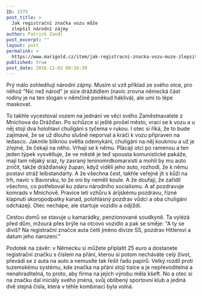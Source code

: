 ```yaml
---
ID: 3375
post_title: >
  Jak registrační značka vozu může
  zlepšit národní zájmy
author: Patrick Zandl
post_excerpt: ""
layout: post
permalink: >
  https://www.marigold.cz/item/jak-registracni-znacka-vozu-muze-zlepsit-narodni-zajmy
published: true
post_date: 2016-12-02 00:16:39
---
```

Prý málo zohledňuji národní zájmy. Musím si vzít příklad ze svého otce, pro něhož "Nic než národ" je sice dráždidlem (navíc zrovna německá část rodiny je na ten slogan v němčině poněkud háklivá), ale umí to lépe maskovat. <!--more-->

To takhle vycestoval vozem na jednání ve věci svého Zaměstnavatele z Mnichova do Drážďan. Po schůzce si ještě prošel město, vrací se k vozu a u něj stojí dva holohlaví chuligáni s tyčema v rukou. I otec si říká, že to bude zajímavé, že se už dlouho slušně neporval a kráčí k vozu připraven na ledasco. Jakmile bliknou světla odemykání, chuligáni na něj kouknou a už je zřejmé, že čekají na něho. Vrhají se k němu. Plácají otci po ramenou a ten jeden týpek vysvětluje, že ve městě je teď spousta komunistické pakáže, mají tam nějaký sraz, ty zasraný leninomrdkomarxisti a mohli by mu auto zničit, takže drážďanský župan, když viděli jeho auto, rozhodl, že k němu postaví stráž leibstandarty. A že všechna čest, takhle veřejně jít s kůži na trh, navíc v Bavorsku, to že oni by neměli koule. A že doufají, že zařídil všechno, co potřeboval ku zdaru národního socialismu. A ať pozdravuje komrads v Mnichově. Pravice letí vzhůru k árijskému pozdravu, řízné klapnutí skoropodpatky kanad, polohlasný pozdrav vůdci a oba chuligáni odcházejí. Otec nechápe, ale startuje vozidlo a odjíždí. 

Cestou domů se stavuje u kamarádky, penzionované soudkyně. Ta vylézá před dům, mžourá přes brýle na otcovo vozidlo a pak se směje: "A ty se divíš? Na registrační značce auta četli jméno divize SS, pozdrav Hitlerovi a datum jeho narození."   

Podotek na závěr: v Německu si můžete připlatit 25 euro a dostanete registrační značku s číslem na přání, kterou si potom necháváte celý život, převádí se z auta na auto a nemusíte tak řešit řadu papírů. Velký rozdíl proti tuzemskému systému, kde značka na přání stojí tisíce a je nepřevoditelná a nenahraditelná, to proto, aby firma na jejich výrobu měla kšeft. No a otec si na značku dal iniciály svého jména, svůj oblíbený sportovní klub a jediná dvě stejná čísla, která v téhle kombinaci byla volná.